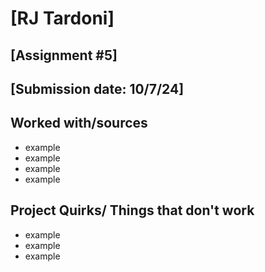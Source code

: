 # [RJ Tardoni]
## [Assignment #5]
## [Submission date: 10/7/24]
## Worked with/sources 
* example
* example
* example
* example
## Project Quirks/ Things that don't work
* example
* example
* example
